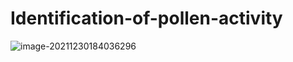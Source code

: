 # Identification-of-pollen-activity

![image-20211230184036296](https://user-images.githubusercontent.com/96815625/147744635-d797a534-9a05-4e44-8e0b-f135eea8b082.png)
